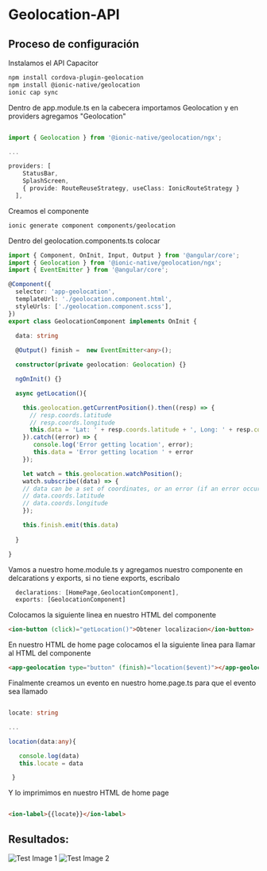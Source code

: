 # Geolocation-API

## Proceso de configuración

Instalamos el API Capacitor

```bash
npm install cordova-plugin-geolocation
npm install @ionic-native/geolocation
ionic cap sync
```

Dentro de app.module.ts en la cabecera importamos Geolocation y en providers agregamos "Geolocation"

```ts

import { Geolocation } from '@ionic-native/geolocation/ngx';

...

providers: [
    StatusBar,
    SplashScreen,
    { provide: RouteReuseStrategy, useClass: IonicRouteStrategy }
  ],
```

Creamos el componente

```bash
ionic generate component components/geolocation
```

Dentro del geolocation.components.ts colocar

```ts
import { Component, OnInit, Input, Output } from '@angular/core';
import { Geolocation } from '@ionic-native/geolocation/ngx';
import { EventEmitter } from '@angular/core';

@Component({
  selector: 'app-geolocation',
  templateUrl: './geolocation.component.html',
  styleUrls: ['./geolocation.component.scss'],
})
export class GeolocationComponent implements OnInit {

  data: string
  
  @Output() finish =  new EventEmitter<any>();

  constructor(private geolocation: Geolocation) {}

  ngOnInit() {}

  async getLocation(){

    this.geolocation.getCurrentPosition().then((resp) => {
      // resp.coords.latitude
      // resp.coords.longitude
      this.data = 'Lat: ' + resp.coords.latitude + ', Long: ' + resp.coords.longitude
    }).catch((error) => {
       console.log('Error getting location', error);
       this.data = 'Error getting location ' + error
    });

    let watch = this.geolocation.watchPosition();
    watch.subscribe((data) => {
    // data can be a set of coordinates, or an error (if an error occurred).
    // data.coords.latitude
    // data.coords.longitude
    });

    this.finish.emit(this.data)
  
  } 

}

```
Vamos a nuestro home.module.ts y agregamos nuestro componente en delcarations y exports, si no tiene exports, escribalo

```ts
  declarations: [HomePage,GeolocationComponent],
  exports: [GeolocationComponent]
```

Colocamos la siguiente linea en nuestro HTML del componente
 
 ```html
 <ion-button (click)="getLocation()">Obtener localizacion</ion-button>
 
 ```


En nuestro HTML de home page colocamos el la siguiente linea para llamar al HTML del componente
 
 ```html
 <app-geolocation type="button" (finish)="location($event)"></app-geolocation>
 
 ```
 
 
 Finalmente creamos un evento en nuestro home.page.ts para que el evento sea llamado
 
 ```ts
 
 locate: string
 
 ...
 
 location(data:any){

    console.log(data)
    this.locate = data

  }
 
 ```
 Y lo imprimimos en nuestro HTML de home page
 
 ```HTML
 
 <ion-label>{{locate}}</ion-label>
 
 ```

## Resultados: 

![Test Image 1](https://github.com/jcallec7/Geolocation-API/blob/master/images/geo1.jpeg)
![Test Image 2](https://github.com/jcallec7/Geolocation-API/blob/master/images/geo2.jpeg)


